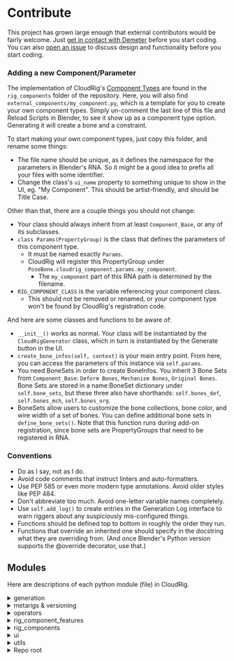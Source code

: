 # Contribute
This project has grown large enough that external contributors would be fairly welcome. Just [get in contact with Demeter](https://blender.chat/direct/mets) before you start coding. You can also [open an issue](https://projects.blender.org/Mets/CloudRig/issues) to discuss design and functionality before you start coding.

### Adding a new Component/Parameter
The implementation of CloudRig's [Component Types](cloudrig-types) are found in the `rig_components` folder of the repository. Here, you will also find `external_components/my_component.py`, which is a template for you to create your own component types. Simply un-comment the last line of this file and Reload Scripts in Blender, to see it show up as a component type option. Generating it will create a bone and a constraint.

To start making your own component types, just copy this folder, and rename some things:
- The file name should be unique, as it defines the namespace for the parameters in Blender's RNA. So it might be a good idea to prefix all your files with some identifier.
- Change the class's `ui_name` property to something unique to show in the UI, eg. "My Component". This should be artist-friendly, and should be Title Case.

Other than that, there are a couple things you should not change:
- Your class should always inherit from at least `Component_Base`, or any of its subclasses.
- `class Params(PropertyGroup)` is the class that defines the parameters of this component type. 
    - It must be named exactly `Params`.
    - CloudRig will register this PropertyGroup under `PoseBone.cloudrig_component.params.my_component`.
        - The `my_component` part of this RNA path is determined by the filename.
- `RIG_COMPONENT_CLASS` is the variable referencing your component class.
    - This should not be removed or renamed, or your component type won't be found by CloudRig's registration code.

And here are some classes and functions to be aware of:
- `__init__()` works as normal. Your class will be instantiated by the `CloudRigGenerator` class, which in turn is instantiated by the Generate button in the UI.
- `create_bone_infos(self, context)` is your main entry point. From here, you can access the parameters of this instance via `self.params`.
- You need BoneSets in order to create BoneInfos. You inherit 3 Bone Sets from `Component_Base`: `Deform Bones`, `Mechanism Bones`, `Original Bones`. Bone Sets are stored in a name:BoneSet dictionary under `self.bone_sets`, but these three also have shorthands: `self.bones_def`, `self.bones_mch`, `self.bones_org`.
- BoneSets allow users to customize the bone collections, bone color, and wire width of a set of bones. You can define additional bone sets in `define_bone_sets()`. Note that this function runs during add-on registration, since bone sets are PropertyGroups that need to be registered in RNA.

### Conventions
- Do as I say, not as I do.
- Avoid code comments that instruct linters and auto-formatters.
- Use PEP 585 or even more modern type annotations. Avoid older styles like PEP 484.
- Don't abbreviate too much. Avoid one-letter variable names completely.
- Use `self.add_log()` to create entries in the Generation Log interface to warn riggers about any suspiciously mis-configured things.
- Functions should be defined top to bottom in roughly the order they run.
- Functions that override an inherited one should specify in the docstring what they are overriding from. (And once Blender's Python version supports the @override decorator, use that.)

## Modules
Here are descriptions of each python module (file) in CloudRig.

<details>
<summary> generation </summary>

- #### cloud_generator.py
This module holds the generation operator, and the top level of the generation process.

- #### actions_component.py
The [Actions](actions) generator feature is implemented here. UI is implemented in ui/actions_ui.py.

- #### naming.py
String operators useful in creating and mirroring bone names. `CloudNameManager` is instantiated by the generator. Component types have a `self.naming` shorthand to this.

- #### test_animation.py
The "Generate Test Action" feature is implemented here. This is drawn in the Generation tab of a metarig, and it works with FK Chain components to save you time in creating an animation where you rotate all the joints to test deformations.

- #### troubleshooting.py

- The drawing, storage and functionality of the Generation Log UI seen on metarigs.
- The `CloudLogManager` class which is instantiated by the generator (`self.logger`). Components have wrapper functions to auto-fill some parameters, those being `self.add_log()` and `self.raise_generation_error()`. These functions add entries to the log UI.
- All Quick Fix operators that help quickly fix minor problems.
- Bug reporting and stack tracing functions.

- #### cloudrig.py
This is the file that gets loaded with all generated rigs. This script is not procedurally generated. Instead, a nested dictionary is written to a custom property during generation, called `ui_data`. This is mostly created by calls to `utils/ui.py/add_ui_data()`, and then used by cloudrig.py to draw the sidebar for animators, containing settings like IK/FK switching, parent switching, snapping and baking, and custom properties.

</details>

<details>
<summary> metarigs & versioning </summary>

The `__init__.py` here implements the metarigs and component samples UI lists that appear in the Object->Add->Armature UI. Metarigs and Samples are technically the same thing, and both are loaded from MetaRigs.blend.

**versioning.py**

Metarig versioning.

All metarigs store a version number, and this module adds an app handler that runs on .blend file load, to check for metarigs whose version is lower than the metarig version of the add-on. If it finds any, it will automatically do its best to upgrade the metarig's component types and parameters to the latest correct names and values.

For example, the `cloud_copy` and `cloud_tweak` bone types used to be a single component type with an enum to switch between the two behaviours. When that split was implemented, the old enum value was still accessible, and was used to assign the new correct component type, so users didn't have to do anything.

Be careful that versioning multiple changes to a single property should be done with care, or not at all, since if the versioning code is trying to write to a property that no longer exists, it will fail.

</details>


<details>
<summary> operators </summary>
Operators to help with authoring metarigs and speed up workflow.

- **better_bone_extrude**: Binds to the E key, overwriting Blender's default bone extrude operator. Extruding a bone named "Bone1" will result in a bone named "Bone2" rather than "Bone1.001".
- **bone_selection_pie_ops**: Operators for the bone selection pie menu, bound to Alt+D in armature pose/edit/weight paint modes.
- **bone_selection_pie_ui**: UI elements for said pie menu.
- **copy_mirror_components**: Operators for copying and mirroring metarig component parameters. Found in the CloudRig header menu in the 3D View.
- **edit_widget**: An operator bound to Ctrl+Alt+E to toggle edit mode on a bone's widget.
- **flatten_chain**: Flatten a bone chain along a plane, useful for straightening limbs for good IK behaviour. Drawn in the IK Chain component's UI.
- **pie_bone_parenting**: Pie menu bound to the P key for bone parenting, even in pose mode.
- **pie_bone_specials**: Pie menu bound to the X key for deletion and symmetry in armature pose/edit modes.
- **symmetrize**: The improved symmetrize functionality found in the above pie menu.
- **toggle_action_constraints**: Useful in Action-based rigging workflow, button is drawn in the Action editor header.
- **toggle_metarig**: Toggle between metarig and generated rig (visibility, object mode, bone collections, bone selection). Default shortcut: Shift+T.

</details>


<details>
<summary> rig_component_features </summary>

- #### widgets/__init__.py
Like metarigs, most widgets are appended from a Widgets.blend file. This is used

- #### bone_gizmos.py
Bone Gizmos is an experimental/abandoned add-on of mine, and this module allows components to interface with this add-on.

- #### animation.py
Functions used by [cloud_fk_chain](cloudrig-types#cloud_fk_chain) and the [Generate Test Animation](generator-parameters) feature.

- #### bone_set.py
CloudRig's bone organization system that takes care of creating sets of parameters to customize the collection and color assignment of bones. All BoneInfo instances created during generation should be created with my_bone_set.new(), to ensure that every bone can be organized by the rigger.

- #### bone.py
Abstraction layer for bones, constraints and drivers, which are used all over CloudRig. These avoid a lot of headaches that come with interacting with real Blender data directly (in exchange for other, smaller headaches!).

Existing bones are loaded into BoneInfo instances in `load_metarig_bone_infos()`, which are then turned back into real bones in `write_edit_data()` and `write_pose_data()`.

- #### mechanism.py
Houses the CloudMechanismMixin mix-in class which is inherited by all component types and provides generic utilities to manipulate bones, constraints and drivers.

- #### custom_props.py
Implements the shared parameters of all component types relating to storing and displaying custom properties in the rig UI.

- #### object.py
Houses CloudObjectUtilitiesMixin which is inherited by all component types and provides generic utilities to control actual Blender objects, such as making things visible, assigning things to collections, transform locks, etc.

- #### parent_switching.py
UI for the [Parent Switching shared parameters](cloudrig-types#shared-parameters). This just means creating certain UI data, drivers and constraints, which cloudrig.py will use for displaying parent switching sliders and operators. Those operators are implemented in cloudrig.py.

- #### ui.py
Houses CloudUIMixin which is inherited by all component types and provides utilities for drawing the UI of parameters as well as storing UI data. The `add_ui_data()` function is used to store data in the rig's `ui_data` custom property, which will be later read by cloudrig.py in `draw_rig_settings()` to draw the rig's UI.

</details>


<details>
<summary> rig_components </summary>

All the [component types](cloudrig-types) in the feature set.
Also has cloud_template which is the base I use when starting a new component type.

All component types inherit from cloud_base.py/Component_Base.
Entry points are of course `__init__()` and `create_bone_infos()`.

</details>


<details>
<summary> ui </summary>

- **actions_ui**: UI for the Action system.
- **cloudrig_dropdown_menu**: The "CloudRig" editor header menu in armature pose/edit mode.
- **cloudrig_main_panel**: The "CloudRig" panel and "Generation" sub-panel in the Properties editor on armatures.
- **rig_component_list**: The "Component List" sub-panel in the Properties->Armature editor.
- **rig_component_subpanels**: The parameter sub-panels in the Properties->Bone editor.
- **rig_component_ui**: The parameter main panel in the Properties->Bone editor.

</details>


<details>
<summary> utils </summary>

- **curve.py**: Utility functions used by curve-based components, particularly to help with curve symmetry.
- **lattice.py**: Some utilities used by the `cloud_lattice` component, taken from my Lattice Magic add-on.
- **maths.py**: Any pure math, even if it is only used in one place, goes here. That means this module should never import anything from any other part of CloudRig.
- **misc.py**: Code that hasn't been organized yet. Ideally this module shouldn't exist, since it's not clear what is in it.
- **post_gen.py**: Code that could be useful to run from post-generation scripts. Not actually used anywhere in the add-on.

</details>

<details>
<summary> Repo root </summary>

**`__init__.py`**
Where the add-on registers itself into Blender's RNA system. I implement a pattern where each sub-folder's `__init__.py` should import its contents and put them in a "modules" list. The listed modules will be traversed recursively here, and any registerable classes they might store in a "registry" list will be registered, and their register() and unregister() functions will be called as appropriate.

**manual.py**

Makes sure right clicking on CloudRig properties and then clicking on Open Manual goes to the relevant page on this wiki.

</details>
